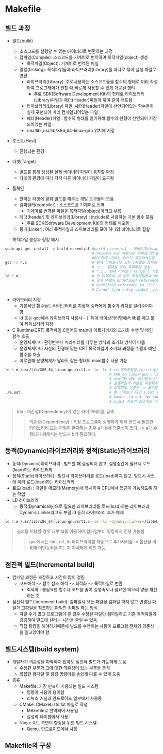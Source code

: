 # Makefile
## 빌드 과정
- 빌드(build)
    - 소스코드를 실행할 수 있는 바이너리로 변환하는 과정
    - 컴파일(Compile): 소스코드를 기계어로 번역하여 목적파일(object) 생성
      - 목적파일(Object): 기계어로 번역된 파일
    - 링킹(Linking): 목적파읽들과 라이브러리(Library)를 하나로 묶어 실행 파일로 변환
      - 라이브러리(Library): 주로사용하는 소스코드들을 함수의 형태로 미리 작성하여 프로그래머가 원할 때 빠르게 사용할 수 있게 가공된 형탸
        - 주로 SDK(Software Development Kit)의 형태로 라이브러리(Library)파일과 헤더(Header)파일이 묶여 같이 배도됨
      - 라이브러리(Library) 파일: 헤더(Header)파일에 선언되어있는 함수들이 실제 구현되어 미리 컴파일되어있는 파일
      - 헤더(Header)파일 : 함수의 형태를 알기위해 함수의 원형이 선언되어 저장되어있는 파일
      - /usr/lib ,usr/lib/X86_64-linux-gnu 위치에 저장
- 호스트(Host)
    - 진행되는 환경
- 타겟(Target)
    - 빌드를 통해 생성된 실제 바이너리 파일이 동작할 환경
    - 타겟의 환경에 따라 각각 다른 바이너리 파일이 요구됨
- 툴체인
    - 원하는 타겟에 맞춰 빌드를 해주는 개발 도구들의 모음
    - 컴파일러(compiler) : 소스코드를 기계어로 번역
      - 기계어로 번역된 파일을 목적파일(object)이라고 부름
    - 헤더(header) 및 라이브러리(Library) : include로 사용하는 기본 함수 모음 
      - 주로 SDK(Software Development Kit)의 형태로 배포됨
    - 링커(Linker): 여러 목적파일과 라이브러리를 모아 하나의 바이너리로 결합
  
  목적파일 생성과 링킹 예시
```bash
sudo apt-get install -y build-essential #build-essential : 데비안(Debian)계열 리눅스의 개발에 필요헌 라이브러리및 도구들이 포함된 패키지
                                        #리눅스에서 주로 사용되는 컴파일러인 GCC가 포함
                                        #GCC안에 LD라는 링커가 포함되어있음
gcc -c *.c                              # 현재 디렉토리내 모든 c파일을 컴파일하여 목적파일 생성
                                        # -c : 컴파일 하여 목적파일 생성
                                        # *.c : 현재 디렉토리 내 모든 C 파일 선택
ld *.o                                  # 현 디렉토리 내 모든 목적파일들과 라이브러리들을 링킹
                                        # 실제 수행시 Undefined reference to '???'와 Cannot find entry symbol _start 두가지 에러로 수행되지 않음
                                        # Undefined reference to '???' : 라이브러리가 지정되지않아 사용된 함수의 정의를 찾을수 없어 발생된 문제
                                        # Cannot find entry symbol _start : C Runtime 목적파일을 포함하지 않아 각종 환경 변수와 파라미터 초기화 및 메인(main)함수 호출이 불가능해 발생된 문제  
```
-  라이브러리 지정
   - 기본적인 함수들도 라이브러리를 지정해 링커에게 함수의 위치를 알려주어야 함
   - ld 또는 gcc에서 라이브러지 사용시 -ㅣ 뒤에 라이브러리명에서 lib를 떼고 붙여 라이브러리 지정 
- C Runtime(CRT) 목적파일:C언어의 main에 이르기까지의 초기화 수행 및 메인 함수 호출
    - 운영체체마다 환경변수나 파라미터를 다루는 방식과 초기화 방식이 다름
    - 운영체제마다 자신의 환경에 맞는 CRT 목적파일이 초기화 과정을 수행후 메인함수를 호출
    - 이로인해 운영체제가 달라도 같은 형태의 main함수 사용 가능
```bash
ld *.o /usr/lib/X86_64-linux-gnu/crt1.o -lm -lc # crt목적파일을 /usr/lib/X86_64-linux-gnu/crt1.o로 지정하여 libc와 libm 라이브러리를 포함하여 링킹
                                                # X86_64-linux-gnu : inter X86과 AMD의 amd64 CPU 아키텍처의 리눅스 라이브러리 등이 저장되어있는 디렉토리
                                                # arm기반 CPU 아키텍처 시스템에서는 aarch64-linux-gnu 디렉토리에 저장
                                                # 실행파일의 이름을 지정해주지 않아 a.out라는 이름으로 실행파일 생성
                                                # 실행파일 이름은 -o 옵션을 이용해 지정 가능
./a.out                                         # 현 디렉토리 내의 a.out 파일 실행
                                                # bash: ./a.out: No such file or directory 에러 발생
                                                # a.out 파일이 참조하는 다른 파일을 찾을 수 없어 발생되는 문제
```

> ldd : 의존성(Dependency)이 있는 라이브러리를 검색
>>의존성(Dependency) : 특정 프로그램이 실행하기 위해 반드시 필요한 라이브러리 또는 파일이 존재하는 경우
>>a가 b에 의존성이 있다. -> a가 수행되기 위해서는 반드시 b가 필요하다.

## 동적(Dynamic)라이브러리와 정적(Static)라이브러리
- 동적(Dynamic)라이브러리 : 빌드할 때 결정되지 않고, 실행중간에 필요시 로드(load)하는 라이브러리
- 정적(Static)라이브러리 : 필요시 라이브러리를 로드(load)하지 않고, 빌드시 사전에 미리 로드(load)하는 라이브러리
- 로드(load) : 파일을 메모리(Memory)에 복사하여 CPU에서 접근이 가능하도록 하는 작업 
- LD 라이브러리
  - 동적(Dynamically)으로 필요한 라이브러리를 로드(load)하는 라이브러리 Dynamic Linker라고도 부림
ld 동적 라이브러리 추가 예제
```bash
ld *.o /usr/lib/x86_64-linux-gnu/crt1.o -lm -lc -dynamic-linker=/lib64/ld-linux-X86-64.so.2
```
> gcc를 이용할 경우 내부 ld를 이용하여 컴파일부터 링킹까지 진행 가능함
>> gcc에서는 libc, crt, ld 라이브러리를 자동으로 추가시켜줌
>> -v 옵션을 이용해 어떤동작을 하는지 자세하게 확인 가능

## 점진적 빌드(Incremental build)
- 컴파일 과정은 복잡하고 시간이 많이 걸림
  - 코드해석 -> 함수 참조 해석 -> 최적화 -> 목적파일로 변환
    - 최적화 : 불필요한 함수나 코드를 줄여 실행속도나 필요한 메모리 양을 개선 하는 것
- 점진적 빌드(Increment build): 컴파일시 모든 파일을 컴파일 하지 않고 변경된 파일과 그파일을 참조하는 파일만 컴파일 하는 방식
  - 파일 수가 많고 프로그램이 클 경우 수정된 파일만 컴파일하고 기존 목적파일과 링킹하여 빌드에 걸리는 시간을 줄일 수 있음
  - 직접 링킹을 해야하기때문에 빌드를 수행하는 사람이 프로그램 전체의 의존성을 알고있어야 함
## 빌드시스템(build system)
- 개발자가 의존성을 파악하지 않아도 점진적 빌드가 가능하게 도움
  - 수정한 부분과 그에 대한 의존성이 있는 부분을 분석
  - 복잡한 컴파일 및 링킹 명령어를 손쉽게 다룰 수 있게 도움
- 종류
  - Makefile: 가장 만ㄹ이 사용되는 빌드 시스템
    - 명령어 사용이 용이함
    - 리눅스 커널과 안드로이드 일부에서 사용중
  - CMake: CMakeLists.txt 파일로 작성
    - MAkefile로 번역되어 사용됨
    - 삼성의 타이젠에서 사용
  - Ninja: 속도 측면의 향상을 위한 빌드 시스템
    - Qemu, 안드로이드에서 사용
## Makefile의 구성
